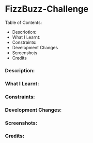 # FizzBuzz-Challenge

Table of Contents:
- Descriotion:
- What I Learnt:
- Constraints:
- Development Changes
- Screenshots
- Credits


### Description:

### What I Learnt:

### Constraints:

### Development Changes:

### Screenshots:

### Credits:
